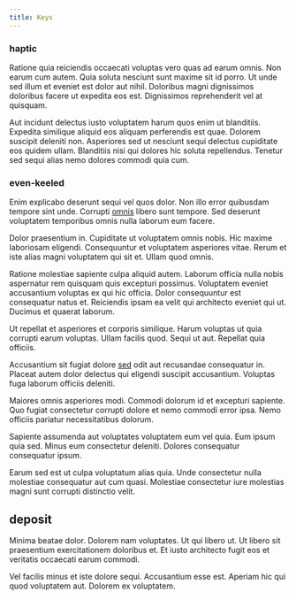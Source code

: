 ```yaml
---
title: Keys
---
```


### haptic

Ratione quia reiciendis occaecati voluptas vero quas ad earum omnis. Non earum cum autem. Quia soluta nesciunt sunt maxime sit id porro. Ut unde sed illum et eveniet est dolor aut nihil. Doloribus magni dignissimos doloribus facere ut expedita eos est. Dignissimos reprehenderit vel at quisquam.

Aut incidunt delectus iusto voluptatem harum quos enim ut blanditiis. Expedita similique aliquid eos aliquam perferendis est quae. Dolorem suscipit deleniti non. Asperiores sed ut nesciunt sequi delectus cupiditate eos quidem ullam. Blanditiis nisi qui dolores hic soluta repellendus. Tenetur sed sequi alias nemo dolores commodi quia cum.

### even-keeled

Enim explicabo deserunt sequi vel quos dolor. Non illo error quibusdam tempore sint unde. Corrupti [omnis](/facere/temporibus/consequatur/qui/multi_byte_cross_platform_green.md) libero sunt tempore. Sed deserunt voluptatem temporibus omnis nulla laborum eum facere.

Dolor praesentium in. Cupiditate ut voluptatem omnis nobis. Hic maxime laboriosam eligendi. Consequuntur et voluptatem asperiores vitae. Rerum et iste alias magni voluptatem qui sit et. Ullam quod omnis.

Ratione molestiae sapiente culpa aliquid autem. Laborum officia nulla nobis aspernatur rem quisquam quis excepturi possimus. Voluptatem eveniet accusantium voluptas ex qui hic officia. Dolor consequuntur est consequatur natus et. Reiciendis ipsam ea velit qui architecto eveniet qui ut. Ducimus et quaerat laborum.

Ut repellat et asperiores et corporis similique. Harum voluptas ut quia corrupti earum voluptas. Ullam facilis quod. Sequi ut aut. Repellat quia officiis.

Accusantium sit fugiat dolore [sed](/dolore/odio/neque/repellat/rubber_savings_account.md) odit aut recusandae consequatur in. Placeat autem dolor delectus qui eligendi suscipit accusantium. Voluptas fuga laborum officiis deleniti.

Maiores omnis asperiores modi. Commodi dolorum id et excepturi sapiente. Quo fugiat consectetur corrupti dolore et nemo commodi error ipsa. Nemo officiis pariatur necessitatibus dolorum.

Sapiente assumenda aut voluptates voluptatem eum vel quia. Eum ipsum quia sed. Minus eum consectetur deleniti. Dolores consequatur consequatur ipsum.

Earum sed est ut culpa voluptatum alias quia. Unde consectetur nulla molestiae consequatur aut cum quasi. Molestiae consectetur iure molestias magni sunt corrupti distinctio velit.

## deposit

Minima beatae dolor. Dolorem nam voluptates. Ut qui libero ut. Ut libero sit praesentium exercitationem doloribus et. Et iusto architecto fugit eos et veritatis occaecati earum commodi.

Vel facilis minus et iste dolore sequi. Accusantium esse est. Aperiam hic qui quod voluptatem aut. Dolorem ex voluptatem.
